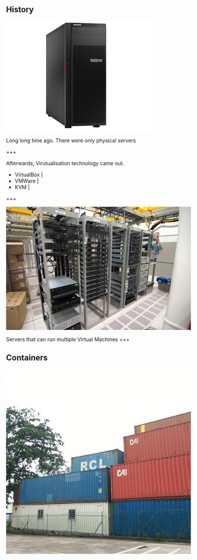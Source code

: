 ## History

![Server](assets/img/server.png)

Long long time ago. There were only physical servers

+++

Afterwards, Virutualisation technology came out. 
- VirtualBox |
- VMWare |
- KVM |

+++

![Server Rack](assets/img/server_racks.jpg)

Servers that can run multiple Virtual Machines
+++

## Containers

![Container](assets/img/container.jpg)